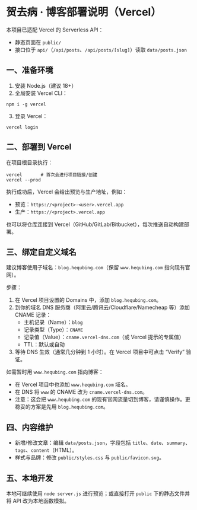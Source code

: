 # 贺去病 · 博客部署说明（Vercel）

本项目已适配 Vercel 的 Serverless API：
- 静态页面在 `public/`
- 接口位于 `api/`（`/api/posts`、`/api/posts/[slug]`）读取 `data/posts.json`

## 一、准备环境

1. 安装 Node.js（建议 18+）
2. 全局安装 Vercel CLI：

```
npm i -g vercel
```

3. 登录 Vercel：

```
vercel login
```

## 二、部署到 Vercel

在项目根目录执行：

```
vercel       # 首次会进行项目链接/创建
vercel --prod
```

执行成功后，Vercel 会给出预览与生产地址，例如：
- 预览：`https://<project>-<user>.vercel.app`
- 生产：`https://<project>.vercel.app`

也可以将仓库连接到 Vercel（GitHub/GitLab/Bitbucket），每次推送自动构建部署。

## 三、绑定自定义域名

建议博客使用子域名：`blog.hequbing.com`（保留 `www.hequbing.com` 指向现有官网）。

步骤：
1. 在 Vercel 项目设置的 Domains 中，添加 `blog.hequbing.com`。
2. 到你的域名 DNS 服务商（阿里云/腾讯云/Cloudflare/Namecheap 等）添加 CNAME 记录：
   - 主机记录（Name）：`blog`
   - 记录类型（Type）：`CNAME`
   - 记录值（Value）：`cname.vercel-dns.com`（或 Vercel 提示的专属值）
   - TTL：默认或自动
3. 等待 DNS 生效（通常几分钟到 1 小时）。在 Vercel 项目中可点击 “Verify” 验证。

如需暂时用 `www.hequbing.com` 指向博客：
- 在 Vercel 项目中也添加 `www.hequbing.com` 域名。
- 在 DNS 将 `www` 的 CNAME 改为 `cname.vercel-dns.com`。
- 注意：这会把 `www.hequbing.com` 的现有官网流量切到博客，请谨慎操作。更稳妥的方案是先用 `blog.hequbing.com`。

## 四、内容维护

- 新增/修改文章：编辑 `data/posts.json`，字段包括 `title`、`date`、`summary`、`tags`、`content`（HTML）。
- 样式与品牌：修改 `public/styles.css` 与 `public/favicon.svg`。

## 五、本地开发

本地可继续使用 `node server.js` 进行预览；或直接打开 `public` 下的静态文件并将 API 改为本地函数模拟。